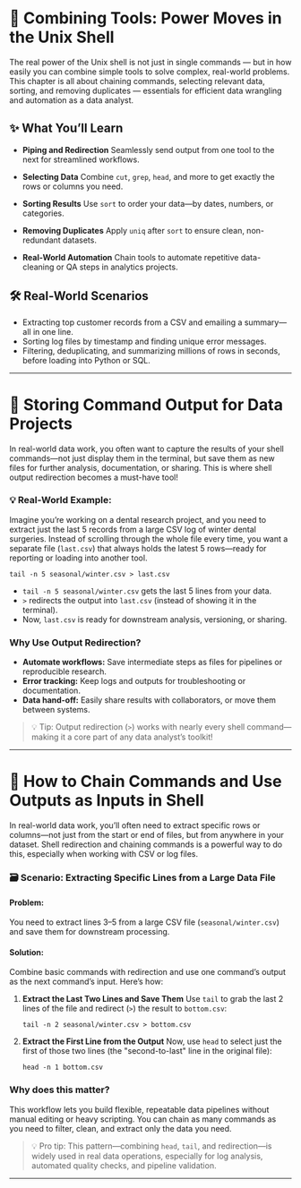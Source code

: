 # 🧩 Combining Tools: Power Moves in the Unix Shell

The real power of the Unix shell is not just in single commands — but in how easily you can combine simple tools to solve complex, real-world problems. This chapter is all about chaining commands, selecting relevant data, sorting, and removing duplicates — essentials for efficient data wrangling and automation as a data analyst.

## ✨ What You’ll Learn
* **Piping and Redirection**
  Seamlessly send output from one tool to the next for streamlined workflows.

* **Selecting Data**
  Combine ```cut```, ```grep```, ```head```, and more to get exactly the rows or columns you need.

* **Sorting Results**
  Use ```sort``` to order your data—by dates, numbers, or categories.

* **Removing Duplicates**
  Apply ```uniq``` after ```sort``` to ensure clean, non-redundant datasets.

* **Real-World Automation**
  Chain tools to automate repetitive data-cleaning or QA steps in analytics projects.


## 🛠️ Real-World Scenarios
* Extracting top customer records from a CSV and emailing a summary—all in one line.
* Sorting log files by timestamp and finding unique error messages.
* Filtering, deduplicating, and summarizing millions of rows in seconds, before loading into Python or SQL.

---

# 🚩 Storing Command Output for Data Projects
In real-world data work, you often want to capture the results of your shell commands—not just display them in the terminal, but save them as new files for further analysis, documentation, or sharing. This is where shell output redirection becomes a must-have tool!

### 💡 Real-World Example:
Imagine you’re working on a dental research project, and you need to extract just the last 5 records from a large CSV log of winter dental surgeries. Instead of scrolling through the whole file every time, you want a separate file (```last.csv```) that always holds the latest 5 rows—ready for reporting or loading into another tool.

```tail -n 5 seasonal/winter.csv > last.csv```

* ```tail -n 5 seasonal/winter.csv``` gets the last 5 lines from your data.
* ```>``` redirects the output into ```last.csv``` (instead of showing it in the terminal).
* Now, ```last.csv``` is ready for downstream analysis, versioning, or sharing.

### Why Use Output Redirection?
* **Automate workflows:** Save intermediate steps as files for pipelines or reproducible research.
* **Error tracking:** Keep logs and outputs for troubleshooting or documentation.
* **Data hand-off:** Easily share results with collaborators, or move them between systems.

> 💡 Tip:
> Output redirection (```>```) works with nearly every shell command—making it a core part of any data analyst’s toolkit!

---

# 🔁 How to Chain Commands and Use Outputs as Inputs in Shell
In real-world data work, you’ll often need to extract specific rows or columns—not just from the start or end of files, but from anywhere in your dataset. Shell redirection and chaining commands is a powerful way to do this, especially when working with CSV or log files.

### 🗃️ Scenario: Extracting Specific Lines from a Large Data File
#### **Problem:**
You need to extract lines 3–5 from a large CSV file (```seasonal/winter.csv```) and save them for downstream processing.

#### **Solution:**
Combine basic commands with redirection and use one command’s output as the next command’s input. Here’s how:

1. **Extract the Last Two Lines and Save Them**
    Use ```tail``` to grab the last 2 lines of the file and redirect (```>```) the result to ```bottom.csv```:

    ```tail -n 2 seasonal/winter.csv > bottom.csv```

2. **Extract the First Line from the Output**
    Now, use ```head``` to select just the first of those two lines (the "second-to-last" line in the original file):

   ```head -n 1 bottom.csv```

### Why does this matter?
This workflow lets you build flexible, repeatable data pipelines without manual editing or heavy scripting. You can chain as many commands as you need to filter, clean, and extract only the data you need.

> 💡 Pro tip:
> This pattern—combining ```head```, ```tail```, and redirection—is widely used in real data operations, especially for log analysis, automated quality checks, and pipeline validation.

---

